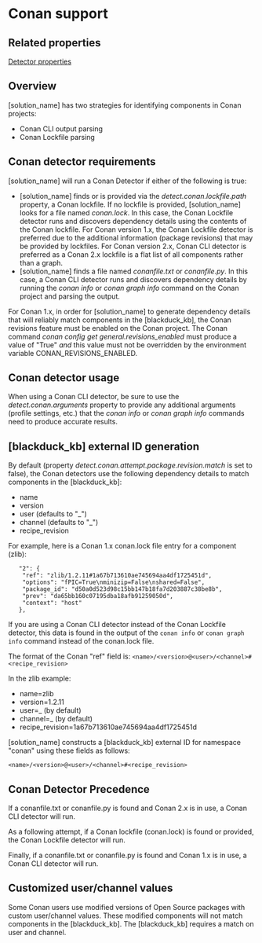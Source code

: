 # Conan support

## Related properties

[Detector properties](../properties/detectors/conan.md)

## Overview

[solution_name] has two strategies for identifying components in Conan projects:

* Conan CLI output parsing
* Conan Lockfile parsing

## Conan detector requirements

[solution_name] will run a Conan Detector if either of the following is true:

* [solution_name] finds or is provided via the *detect.conan.lockfile.path* property, a Conan lockfile. If no lockfile is provided, [solution_name] looks for a file named *conan.lock*. In this case, the Conan Lockfile detector runs and discovers dependency details using the contents of the Conan lockfile. For Conan version 1.x, the Conan Lockfile detector is preferred due to the additional information (package revisions) that may be provided by lockfiles. For Conan version 2.x, Conan CLI detector is preferred as a Conan 2.x lockfile is a flat list of all components rather than a graph.
* [solution_name] finds a file named *conanfile.txt* or *conanfile.py*. In this case, a Conan CLI detector runs and discovers dependency details by running the *conan info* or *conan graph info* command on the Conan project and parsing the output.

For Conan 1.x, in order for [solution_name] to generate dependency details that will reliably match components
in the [blackduck_kb], the Conan revisions feature must be enabled on the Conan project.
The Conan command *conan config get general.revisions_enabled* must produce a value of "True"
*and* this value must not be overridden by the environment variable CONAN_REVISIONS_ENABLED.

## Conan detector usage

When using a Conan CLI detector, be sure to use the *detect.conan.arguments* property to provide any additional arguments (profile settings, etc.) that the *conan info* or *conan graph info* commands need to produce accurate results.

## [blackduck_kb] external ID generation

By default (property *detect.conan.attempt.package.revision.match* is set to false), the Conan detectors use the following dependency details to match components in the [blackduck_kb]:

* name
* version
* user (defaults to "_")
* channel (defaults to "_")
* recipe_revision

For example, here is a Conan 1.x conan.lock file entry for a component (zlib):
```
   "2": {
    "ref": "zlib/1.2.11#1a67b713610ae745694aa4df1725451d",
    "options": "fPIC=True\nminizip=False\nshared=False",
    "package_id": "d50a0d523d98c15bb147b18fa7d203887c38be8b",
    "prev": "da65bb160c07195dba18afb91259050d",
    "context": "host"
   },
```

If you are using a Conan CLI detector instead of the Conan Lockfile detector, this data is found in the output of the `conan info` or `conan graph info` command
instead of the conan.lock file.

The format of the Conan "ref" field is: `<name>/<version>@<user>/<channel>#<recipe_revision>`

In the zlib example:

* name=zlib
* version=1.2.11
* user=_ (by default)
* channel=_ (by default)
* recipe_revision=1a67b713610ae745694aa4df1725451d

[solution_name] constructs a [blackduck_kb] external ID for namespace "conan" using these fields as follows:
```
<name>/<version>@<user>/<channel>#<recipe_revision>
```

## Conan Detector Precedence

If a conanfile.txt or conanfile.py is found and Conan 2.x is in use, a Conan CLI detector will run.

As a following attempt, if a Conan lockfile (conan.lock) is found or provided, the Conan Lockfile detector will run.

Finally, if a conanfile.txt or conanfile.py is found and Conan 1.x is in use, a Conan CLI detector will run.

## Customized user/channel values

Some Conan users use modified versions of Open Source packages with custom user/channel values. These modified components will not match components in the [blackduck_kb].
The [blackduck_kb] requires a match on user and channel.
